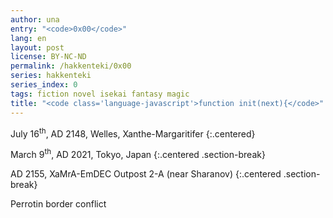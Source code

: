 ```yaml
---
author: una
entry: "<code>0x00</code>"
lang: en
layout: post
license: BY-NC-ND
permalink: /hakkenteki/0x00
series: hakkenteki
series_index: 0
tags: fiction novel isekai fantasy magic
title: "<code class='language-javascript'>function init(next){</code>"
---
```


July 16<sup>th</sup>, AD 2148, Welles, Xanthe-Margaritifer
{:.centered}



March 9<sup>th</sup>, AD 2021, Tokyo, Japan
{:.centered .section-break}


AD 2155, XaMrA-EmDEC Outpost 2-A (near Sharanov)
{:.centered .section-break}

Perrotin border conflict
